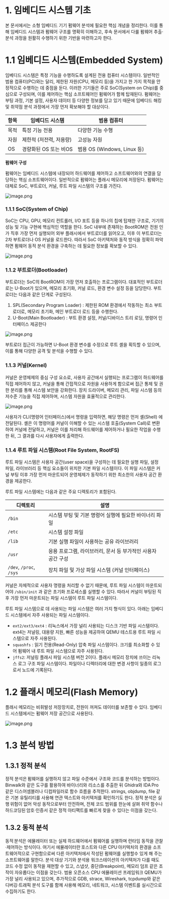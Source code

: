 # 1. 임베디드 시스템 기초

본 문서에서는 소형 임베디드 기기 펌웨어 분석에 필요한 핵심 개념을 정리한다. 이를 통해 임베디드 시스템과 펌웨어 구조를 명확히 이해하고, 후속 문서에서 다룰 펌웨어 추출·분석 과정을 원활히 수행하기 위한 기반을 마련하고자 한다. 

# 1.1 임베디드 시스템(Embedded System)

임베디드 시스템은 특정 기능을 수행하도록 설계된 전용 컴퓨터 시스템이다. 일반적인 범용 컴퓨터(PC)와는 달리, 제한된 자원(CPU, 메모리 등)을 가지고 한 가지 목적을 안정적으로 수행하는 데 중점을 둔다. 이러한 기기들은 주로 SoC(System on Chip)를 중심으로 구성되며, 이를 제어하는 핵심 소프트웨어인 펌웨어가 함께 탑재된다. 펌웨어는 부팅 과정, 기본 설정, 사용자 데이터 등 다양한 정보를 담고 있기 때문에 임베디드 해킹 및 취약점 분석 과정에서 가장 먼저 확보해야 할 대상이다.

| 항목 | 임베디드 시스템 | 범용 컴퓨터 |
| --- | --- | --- |
| 목적 | 특정 기능 전용 | 다양한 기능 수행 |
| 자원 | 제한적 (저전력, 저용량) | 고성능 자원 |
| OS | 경량화된 OS 또는 비OS | 범용 OS (Windows, Linux 등) |

**펌웨어 구성**

펌웨어는 임베디드 시스템에 내장되어 하드웨어를 제어하고 소프트웨어와의 연결을 담당하는 핵심 소프트웨어이다. 일반적으로 펌웨어는 플래시 메모리에 저장된다. 펌웨어는 대체로 SoC, 부트로더, 커널, 루트 파일 시스템의 구조를 가진다.

![image.png](img/image.png)

### 1.1.1 SoC(System of Chip)

SoC는 CPU, GPU, 메모리 컨트롤러, I/O 포트 등을 하나의 칩에 탑재한 구조로, 기기의 성능 및 기능 구현에 핵심적인 역할을 한다. SoC 내부에 존재하는 BootROM은 전원 인가 직후 가장 먼저 실행되어 외부 플래시에서 부트로더를 읽어오고, 이후 이 부트로더는 2차 부트로더나 OS 커널을 로드한다. 따라서 SoC 아키텍처와 동작 방식을 정확히 파악하면 펌웨어 동적 분석 환경을 구축하는 데 필요한 정보를 확보할 수 있다.

![image.png](img/image5.jpg)


### 1.1.2 부트로더(Bootloader)

부트로더는 SoC의 BootROM이 가장 먼저 호출하는 프로그램이다. 대표적인 부트로더로는 U-Boot가 있으며, 메모리 초기화, 커널 로드, 환경 변수 설정 등을 담당한다. 부트로더는 다음과 같은 단계로 구성된다.

1. SPL(Secondary Program Loader) : 제한된 ROM 환경에서 작동하는 최소 부트로더로, 메모리 초기화, 메인 부트로더 로드 등을 수행한다.
2. U-Boot(Main Bootloader) : 부트 환경 설정, 커널/디바이스 트리 로딩, 명령어 인터페이스 제공한다
    
![image.png](img/image2.png)

    

부트로더 접근이 가능하면 U-Boot 환경 변수를 수정으로 루트 셸을 획득할 수 있으며, 이를 통해 다양한 공격 및 분석을 수행할 수 있다.

### 1.1.3 커널(Kernel)

커널은 운영체제의 중심 구성 요소로, 사용자 공간에서 실행되는 프로그램이 하드웨어를 직접 제어하지 않고, 커널을 통해 간접적으로 자원을 사용하게 함으로써 접근 통제 및 권한 분리를 통해 시스템 보안을 강화한다. 장치 드라이버, 메모리 관리, 파일 시스템 등의 저수준 기능을 직접 제어하며, 시스템 자원을 효율적으로 관리한다.

![image.png](img/image3.png)


사용자가 CLI(명령어 인터페이스)에서 명령을 입력하면, 해당 명령은 먼저 셸(Shell) 에 전달된다. 셸은 이 명령어를 커널이 이해할 수 있는 시스템 호출(System Call)로 변환하여 커널에 전달하고, 커널은 이를 처리해 하드웨어를 제어하거나 필요한 작업을 수행한 뒤, 그 결과를 다시 사용자에게 출력한다. 

### 1.1.4 루트 파일 시스템(Root File System, RootFS)

루트 파일 시스템은 사용자 공간(user space)을 구성하는 데 필요한 실행 파일, 설정 파일, 라이브러리 등 핵심 요소들이 위치한 기본 파일 시스템이다. 이 파일 시스템은 커널 부팅 이후 가장 먼저 마운트되어 운영체제가 동작하기 위한 최소한의 사용자 공간 환경을 제공한다.

루트 파일 시스템에는 다음과 같은 주요 디렉토리가 포함된다.

| 디렉토리 | 설명 |
| --- | --- |
| `/bin` | 시스템 부팅 및 기본 명령어 실행에 필요한 바이너리 파일 |
| `/etc` | 시스템 설정 파일 |
| `/lib` | 기본 실행 파일이 사용하는 공유 라이브러리 |
| `/usr` | 응용 프로그램, 라이브러리, 문서 등 부가적인 사용자 공간 구성 |
| `/dev`, `/proc`, `/sys` | 장치 파일 및 가상 파일 시스템 (커널 인터페이스) |

커널은 자체적으로 사용자 명령을 처리할 수 없기 때문에, 루트 파일 시스템이 마운트되어야 `/sbin/init` 과 같은 초기화 프로세스를 실행할 수 있다. 따라서 커널이 부팅된 직후 가장 먼저 마운트되는 파일 시스템이 루트 파일 시스템이다.

루트 파일 시스템으로 데 사용되는 파일 시스템은 여러 가지 형식이 있다. 아래는 임베디드 시스템에서 자주 사용되는 파일 시스템이다.

- `ext2/ext3/ext4` : 리눅스에서 가장 널리 사용되는 디스크 기반 파일 시스템이다. ext4는 저널링, 대용량 지원, 빠른 성능을 제공하여 QEMU 테스트용 루트 파일 시스템으로 자주 사용된다.
- `squashfs` : 읽기 전용(Read-Only) 압축 파일 시스템이다. 크기를 최소화할 수 있어 펌웨어 내 루트 파일 시스템으로 자주 사용된다.
- `jffs2`: 저널링 플래시 파일 시스템 버전 2이다. 플래시 메모리 장치에 쓰이는 리눅스 로그 구조 파일 시스템이다. 파일이나 디렉터리에 대한 변경 사항이 일종의 로그로서 노드에 기록된다.

# 1.2 플래시 메모리(Flash Memory)

플래시 메모리는 비휘발성 저장장치로, 전원이 꺼져도 데이터를 보존할 수 있다. 임베디드 시스템에서는 펌웨어 저장 공간으로 사용된다.

![image.png](img/image4.png)


# 1.3 분석 방법

## 1.3.1 정적 분석

정적 분석은 펌웨어를 실행하지 않고 파일 수준에서 구조와 코드를 분석하는 방법이다. Binwalk와 같은 도구를 활용하여 바이너리와 리소스를 추출한 뒤 Ghidra와 IDA Pro 같은 디스어셈블러나 디컴파일러로 함수 흐름을 추적한다. strings, objdump, file 같은 기본 유틸리티를 사용해 연관 텍스트와 아키텍처를 확인하기도 한다. 정적 분석은 실행 위험이 없어 악성 동작으로부터 안전하며, 전체 코드 범위를 한눈에 살펴 취약 함수나 하드코딩된 암호·인증서 같은 정적 아티팩트를 빠르게 찾을 수 있다는 이점을 갖는다. 

## 1.3.2 동적 분석

동적 분석은 에뮬레이터 또는 실제 하드웨어에서 펌웨어를 실행하며 런타임 동작을 관찰·제어하는 방식이다. 여기서 에뮬레이터란 호스트와 다른 CPU 아키텍처의 환경을 소프트웨어적으로 구현함으로써 다른 아키텍처에서 작성된 펌웨어를 실행할수 있게 해 주는 소프트웨어를 말한다. 분석 대상 기기와 분석용 워크스테이션의 아키텍처가 다를 때도 코드 수정 없이 동작을 재현할 수 있고, 스냅샷, 중단(Breakpoint), 메모리 덤프 같은 조작이 자유롭다는 이점을 갖는다. 범용 오픈소스 CPU 에뮬레이션 프레임워크 QEMU가 가장 널리 사용되고 있으며, 추가적으로 GDB, strace, Wireshark, tcpdump와 같은 디버깅·트래픽 분석 도구를 함께 사용해 메모리, 네트워크, 시스템 이벤트를 실시간으로 수집하기도 한다.
